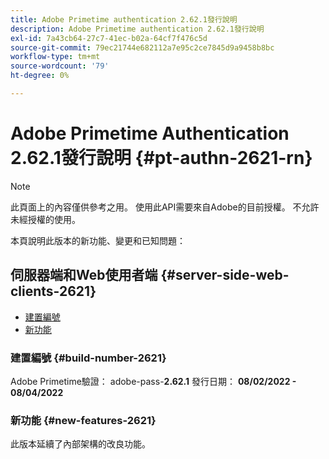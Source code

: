 ```yaml
---
title: Adobe Primetime authentication 2.62.1發行說明
description: Adobe Primetime authentication 2.62.1發行說明
exl-id: 7a43cb64-27c7-41ec-b02a-64cf7f476c5d
source-git-commit: 79ec21744e682112a7e95c2ce7845d9a9458b8bc
workflow-type: tm+mt
source-wordcount: '79'
ht-degree: 0%

---
```


# Adobe Primetime Authentication 2.62.1發行說明 {#pt-authn-2621-rn}

>[!NOTE]
>
>此頁面上的內容僅供參考之用。 使用此API需要來自Adobe的目前授權。 不允許未經授權的使用。

本頁說明此版本的新功能、變更和已知問題：

## 伺服器端和Web使用者端 {#server-side-web-clients-2621}

* [建置編號](#build-number-2621)
* [新功能](#new-features-2621)

### 建置編號 {#build-number-2621}

Adobe Primetime驗證： adobe-pass-**2.62.1**
發行日期： **08/02/2022 - 08/04/2022**

### 新功能 {#new-features-2621}

此版本延續了內部架構的改良功能。
